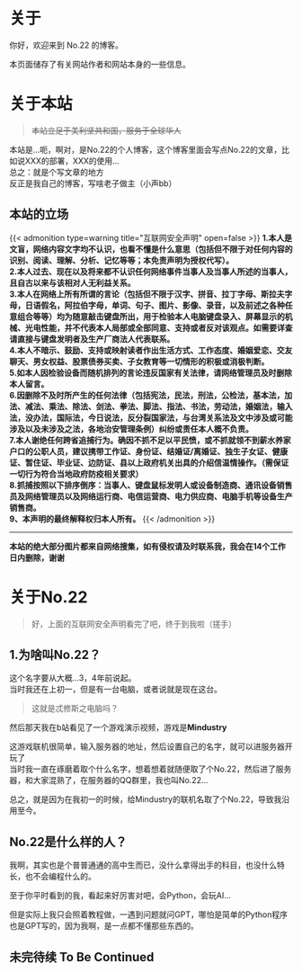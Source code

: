 # 关于

你好，欢迎来到 No.22 的博客。

本页面储存了有关网站作者和网站本身的一些信息。
# 关于本站
>~~本站立足于美利坚共和国，服务于全球华人~~


本站是...呃，啊对，是No.22的个人博客，这个博客里面会写点No.22的文章，比如说XXX的部署，XXX的使用...  
总之：就是个写文章的地方  
反正是我自己的博客，写啥老子做主（小声bb）
## 本站的立场  

{{< admonition type=warning title="互联网安全声明" open=false >}}
**1.本人是文盲，网络内容文字均不认识，也看不懂是什么意思（包括但不限于对任何内容的识别、阅读、理解、分析、记忆等等；本免责声明为授权代写）。  
2.本人过去、现在以及将来都不认识任何网络事件当事人及当事人所述的当事人，且自古以来与该相对人无利益关系。  
3.本人在网络上所有所谓的言论（包括但不限于汉字、拼音、拉丁字母、斯拉夫字母，日语假名，阿拉伯字母，单词、句子、图片、影像、录音，以及前述之各种任意组合等等）均为随意敲击键盘所出，用于检验本人电脑键盘录入、屏幕显示的机械、光电性能，并不代表本人局部或全部同意、支持或者反对该观点。如需要详查请直接与键盘发明者及生产厂商法人代表联系。  
4.本人不暗示、鼓励、支持或映射读者作出生活方式、工作态度、婚姻爱恋、交友聊天、男女权益、股票债券买卖、子女教育等一切情形的积极或消极判断。  
5.如本人因检验设备而随机排列的言论违反国家有关法律，请网络管理员及时删除本人留言。  
6.因删除不及时所产生的任何法律（包括宪法，民法，刑法，公检法，基本法，加法、减法、乘法、除法、剑法、拳法、脚法、指法、书法，劳动法，婚姻法，输入法，没办法，国际法，今日说法，反分裂国家法，与台湾关系法及文中涉及或可能涉及以及未涉及之法，各地治安管理条例）纠纷或责任本人概不负责。  
7.本人谢绝任何跨省追捕行为。确因不抓不足以平民愤，或不抓就领不到薪水养家户口的公职人员，建议携带工作证、身份证、结婚证/离婚证、独生子女证、健康证、暂住证、毕业证、边防证、县以上政府机关出具的介绍信温情操作。（需保证一切行为符合当地政府防疫相关要求）  
8.抓捕按照以下排序倒序：当事人、键盘鼠标发明人或设备制造商、通讯设备销售员及网络管理员以及网络运行商、电信运营商、电力供应商、电脑手机等设备生产销售商。  
9、本声明的最终解释权归本人所有。**
{{< /admonition >}}  

---
**本站的绝大部分图片都来自网络搜集，如有侵权请及时联系我，我会在14个工作日内删除，谢谢**  
# 关于No.22
>好，上面的互联网安全声明看完了吧，终于到我啦（搓手）

## 1.为啥叫No.22？
这个名字要从大概...3，4年前说起。  
当时我还在上初一，但是有一台电脑，或者说就是现在这台。  
>这就是忒修斯之电脑吗？

然后那天我在b站看见了一个游戏演示视频，游戏是**Mindustry**  


这游戏联机很简单，输入服务器的地址，然后设置自己的名字，就可以进服务器开玩了  
当时我一直在琢磨着取个什么名字，想着想着就随便取了个No.22，然后进了服务器，和大家混熟了，在服务器的QQ群里，我也叫No.22...  
  
总之，就是因为在我初一的时候，给Mindustry的联机名取了个No.22，导致我沿用至今。  
## No.22是什么样的人？


我啊，其实也是个普普通通的高中生而已，没什么拿得出手的科目，也没什么特长，也不会编程什么的。  
   
至于你平时看到的我，看起来好厉害对吧，会Python，会玩AI...  
  
但是实际上我只会照着教程做，一遇到问题就问GPT，哪怕是简单的Python程序也是GPT写的，因为我啊，是一点都不懂那些东西的。   

## 未完待续 To Be Continued
